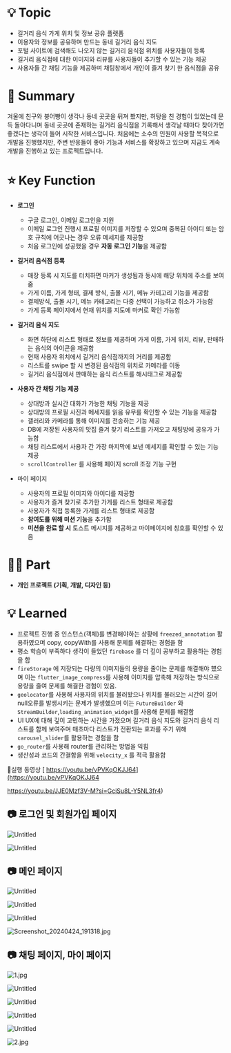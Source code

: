 # 💡 Topic

- 길거리 음식 가게 위치 및 정보 공유 플랫폼
- 이용자와 정보를 공유하며 만드는 동네 길거리 음식 지도
- 포털 사이트에 검색해도 나오지 않는 길거리 음식점 위치를 사용자들이 등록
- 길거리 음식점에 대한 이미지와 리뷰를 사용자들이 추가할 수 있는 기능 제공
- 사용자들 간 채팅 기능을 제공하며 채팅창에서 개인이 즐겨 찾기 한 음식점을 공유

# 📝 Summary

겨울에 친구와 붕어빵이 생각나 동네 곳곳을 뒤져 봤지만, 허탕을 친 경험이 있었는데 문득 돌아다니며 동네 곳곳에 존재하는 길거리 음식점을 기록해서 생각날 때마다 찾아가면 좋겠다는 생각이 들어 시작한 서비스입니다. 처음에는 소수의 인원이 사용할 목적으로 개발을 진행했지만, 주변 반응들이 좋아 기능과 서비스를 확장하고 있으며 지금도 계속 개발을 진행하고 있는 프로젝트입니다.
# ⭐️ Key Function

- **로그인**
    - 구글 로그인, 이메일 로그인을 지원
    - 이메일 로그인 진행시 프로필 이미지를 저장할 수 있으며 중복된 아이디 또는 암호 규칙에 어긋나는 경우 오류 메세지를 제공함
    - 처음 로그인에 성공했을 경우 **자동 로그인 기능**을 제공함
- **길거리 음식점 등록**
    - 매장 등록 시 지도를 터치하면 마커가 생성됨과 동시에 해당 위치에 주소를 보여줌
    - 가게 이름, 가게 형태, 결제 방식, 출몰 시기, 메뉴 카테고리 기능을 제공함
    - 결제방식, 출몰 시기, 메뉴 카테고리는 다중 선택이 가능하고 취소가 가능함
    - 가게 등록 페이지에서 현재 위치를 지도에 마커로 확인 가능함
- **길거리 음식 지도**
    - 화면 하단에 리스트 형태로 정보를 제공하며 가게 이름, 가게 위치, 리뷰, 판매하는 음식의 아이콘을 제공함
    - 현재 사용자 위치에서 길거리 음식점까지의 거리를 제공함
    - 리스트를 swipe 할 시 변경된 음식점의 위치로 카메라를 이동
    - 길거리 음식점에서 판매하는 음식 리스트를 해시태그로 제공함
- **사용자 간 채팅 기능 제공**
    - 상대방과 실시간 대화가 가능한 채팅 기능을 제공
    - 상대방의 프로필 사진과 메세지를 읽음 유무를 확인할 수 있는 기능을 제공함
    - 갤러리와 카메라를 통해 이미지를 전송하는 기능 제공
    - DB에 저장된 사용자의 맛집 즐겨 찾기 리스트를 가져오고 채팅방에 공유가 가능함
    - 채팅 리스트에서 사용자 간 가장 마지막에 보낸 메세지를 확인할 수 있는 기능 제공
    - `scrollController` 를 사용해 페이지 scroll 조정 기능 구현
    
- 마이 페이지
    - 사용자의 프로필 이미지와 아이디를 제공함
    - 사용자가 즐겨 찾기로 추가한 가게를 리스트 형태로 제공함
    - 사용자가 직접 등록한 가게를 리스트 형태로 제공함
    - **참여도를 위해 미션 기능**을 추가함
    - **미션을 완료 할 시** 토스트 메시지를 제공하고 마이페이지에 칭호를 확인할 수 있음

# 🤚🏻 Part

- **개인 프로젝트 (기획, 개발, 디자인 등)**

# 💡 Learned

- 프로젝트 진행 중 인스턴스(객체)를 변경해야하는 상황에 `freezed_annotation` 활용하였으며  copy, copyWith를 사용해 문제를 해결하는 경험을 함
- 평소 학습이 부족하다 생각이 들었던 `firebase` 를 더 깊이 공부하고 활용하는 경험을 함
- `fireStorage` 에 저장되는 다량의 이미지들의 용량을 줄이는 문제를 해결해야 헀으며 이는 `flutter_image_compress`를 사용해 이미지를 압축해 저장하는 방식으로 용량을 줄여 문제를 해결한 경험이 있음.
- `geolocator`를 사용해 사용자의 위치를 불러왔으나 위치를 불러오는 시간이 길어 null오류를 발생시키는 문제가 발생했으며 이는 `FutureBuilder` 와`StreamBuilder`,`loading_animation_widget`를 사용해 문제를 해결함
- UI UX에 대해 깊이 고민하는 시간을 가졌으며 길거리 음식 지도와 길거리 음식 리스트를 함께 보여주며 매초마다 리스트가 전환되는 효과를 주기 위해 `carousel_slider`를 활용하는 경험을 함
- `go_router`를 사용해 router를 관리하는 방법을 익힘
- 생산성과 코드의 간결함을 위해 `velocity_x` 를 적극 활용함

 🎥실행 동영상
 [ https://youtu.be/vPVKqOKJJ64](https://youtu.be/vPVKqOKJJ64

https://youtu.be/JJE0Mzf3V-M?si=GciSu8L-Y5NL3fr4)

## 📷 로그인 및 회원가입 페이지

![Untitled](https://prod-files-secure.s3.us-west-2.amazonaws.com/86169fb8-5603-46a3-85c1-e2da7e460ba3/99357982-9b7a-4247-99ef-234d3d7982f2/Untitled.jpeg)

![Untitled](https://prod-files-secure.s3.us-west-2.amazonaws.com/86169fb8-5603-46a3-85c1-e2da7e460ba3/0eac2156-e9a7-4037-a353-6ce828f00a0e/Untitled.jpeg)

## 📷 메인 페이지

![Untitled](https://prod-files-secure.s3.us-west-2.amazonaws.com/86169fb8-5603-46a3-85c1-e2da7e460ba3/e5de7dda-7887-43ce-b86d-f929b0b95ecf/Untitled.jpeg)

![Untitled](https://prod-files-secure.s3.us-west-2.amazonaws.com/86169fb8-5603-46a3-85c1-e2da7e460ba3/029ae52a-cabc-4f52-a81e-aeae260a7d8e/Untitled.jpeg)

![Untitled](https://prod-files-secure.s3.us-west-2.amazonaws.com/86169fb8-5603-46a3-85c1-e2da7e460ba3/a11e7382-816e-4901-ad4b-035946be5e9e/Untitled.jpeg)

![Screenshot_20240424_191318.jpg](https://prod-files-secure.s3.us-west-2.amazonaws.com/86169fb8-5603-46a3-85c1-e2da7e460ba3/7d735aa7-cfd0-4489-ba27-3abc77a67d1d/Screenshot_20240424_191318.jpg)

## 📷 채팅 페이지, 마이 페이지

![1.jpg](https://prod-files-secure.s3.us-west-2.amazonaws.com/86169fb8-5603-46a3-85c1-e2da7e460ba3/9b906f83-b6c9-4885-a46f-f6b6a7cd9163/1.jpg)

![Untitled](https://prod-files-secure.s3.us-west-2.amazonaws.com/86169fb8-5603-46a3-85c1-e2da7e460ba3/46e71430-9506-4a38-8df7-5fc2c530a9a1/Untitled.jpeg)

![Untitled](https://prod-files-secure.s3.us-west-2.amazonaws.com/86169fb8-5603-46a3-85c1-e2da7e460ba3/85014382-8b93-4600-843b-a09c65150257/Untitled.jpeg)

![Untitled](https://prod-files-secure.s3.us-west-2.amazonaws.com/86169fb8-5603-46a3-85c1-e2da7e460ba3/919dd54b-1e56-4634-993d-03eccff6dddc/Untitled.jpeg)

![Untitled](https://prod-files-secure.s3.us-west-2.amazonaws.com/86169fb8-5603-46a3-85c1-e2da7e460ba3/8d4555d8-efeb-48b6-9107-95cf98ed5402/Untitled.jpeg)

![2.jpg](https://prod-files-secure.s3.us-west-2.amazonaws.com/86169fb8-5603-46a3-85c1-e2da7e460ba3/c665337e-14bd-42b3-a4b8-f74a22d98034/2.jpg)
